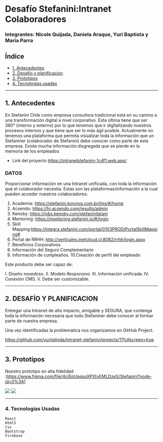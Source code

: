 # Desafío Stefanini:Intranet Colaboradores

### Integrantes: Nicole Quijada, Daniela Araque, Yuri Baptista y Maria Parra


## Índice

* [1. Antecedentes](#1-Antecedentes)
* [2. Desafío y planificacion](#2-Desafio)
* [3. Prototipos ](#3-Prototipos)
* [4. Tecnologias usadas](#4-Tecnologias_usadas)


***

## 1. Antecedentes

En Stefanini Chile como empresa consultora tradicional está en su camino a
una transformación digital a nivel corporativo. Esta última tiene que ser 360°
(interno y externo) por lo que tenemos que ir digitalizando nuestros procesos
internos y que tiene que ser lo más ágil posible.
Actualmente no tenemos una plataforma que permita visualizar toda la
información que un Stefaniner (colaborador de Stefanini) debe conocer como
parte de esta empresa. Existe mucha información disgregada que se pierde en
la memoria de los empleados

* Link del proyecto https://intranetstefanini-1cdf1.web.app/

 
### DATOS

Proporcionar información en una Intranet unificada, con toda la información
que el colaborador necesita. Estas son las plataformas/información a la cual
pueden acceder nuestros colaboradores:
1. Academia: https://stefanini.konviva.com.br/lms/#/home
2. Acsendo: https://hr.acsendo.com/results/admin
3. Kenoby: https://jobs.kenoby.com/stefaninilatam
4. Mentoring: https://mentoring.stefanini.io/#/login
5. Skill Mapping:https://integra.stefanini.com/portal/0103PROD/PortalSkillMapping#
6. Portal de RRHH: http://verticales.inetcloud.cl:8082/rrhh/login.aspx
7. Beneficios Corporativos
8. Información del Seguro Complementario
9. Información de cumpleaños.
10.Creación de perfil del empleado

Este producto debe ser capaz de:

 I. Diseño novedoso.
 II. Modelo Responsivo.
 III. Información unificada.
 IV. Conexión CMS.
 V. Debe ser customizable.

***

## 2. DESAFÍO Y PLANIFICACION

Entregar una Intranet de alto impacto, amigable y SEGURA, que contenga toda
la información necesaria que todo Stefaniner debe conocer al formar parte de
nuestra empresa.

Una vez identificadas la problematica nos organizamos en GitHub Project.

https://github.com/yuritalinda/intranet-stefanini/projects/1?fullscreen=true


 ***      
       
     

  ## 3. Prototipos

  Nuestro prototipo en alta fidelidad :https://www.figma.com/file/4ciEpUpqsoXPXtvEMLDzeS/Stefanini?node-id=0%3A1
  
  <img src="prototipo.PNG">

  <img src="prototipo admin.PNG">
  
  
  ***
  
   ### 4. Tecnologías Usadas
    
    React
    Html5
    Css
    Bootstrap
    Firebase
    
    





